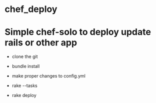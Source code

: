 chef_deploy
===========

# Simple chef-solo to deploy update rails or other app 

- clone the git

- bundle install

- make proper changes to config.yml

- rake --tasks

- rake deploy




